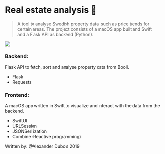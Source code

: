 # Real estate analysis 🏡

> A tool to analyse Swedish property data, such as price trends for certain areas. The project consists of a macOS app built and Swift and a Flask API as backend (Python).

![](real_estate.gif)

### Backend:
Flask API to fetch, sort and analyse property data from Booli.
- Flask
- Requests

### Frontend:
A macOS app written in Swift to visualize and interact with the data from the backend.
- SwiftUI
- URLSession
- JSONSerilization
- Combine (Reactive programming)

Written by: @Alexander Dubois 2019

